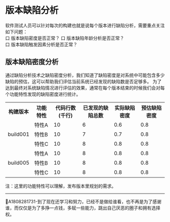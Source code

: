 # 版本缺陷分析

软件测试人员可以针对每次的构建也就是说每个版本进行缺陷分析，需要重点关注如下问题：   
口  版本缺陷密度是否正常？
口  版本缺陷年龄分析是否正常？   
口  版本缺陷触发因素分析是否正常？

## 版本缺陷密度分析
通过缺陷分析技术之缺陷密度分析，我们知道了缺陷密度是对系统中可能包含多少缺陷的预估，这可以帮助我们评估当前系统已经发现的缺陷数是否足够多。
为了达到最终对系统缺陷情况进行评估的效果，通常在每个版本结束的时候我们会对每个功能特性发现的缺陷密度进行统计。
<table>
	<tr>
		<th>构建版本</th>
		<th>功能特性</th>
		<th>代码行数(千行)</th>
		<th>已发现的缺陷总数</th>
		<th>实际缺陷密度</th>
		<th>预估缺陷密度</th>
	</tr>
	<tr>
		<td rowspan="3">build001</td>
		<td>特性A</td>
		<td>10</td>
		<td>6</td>
		<td>0.6</td>
		<td>0.8</td>
	</tr>
	<tr>
		<td>特性B</td>
		<td>10</td>
		<td>7</td>
		<td>0.7</td>
		<td>0.8</td>
	</tr>
	<tr>
		<td>特性C</td>
		<td>10</td>
		<td>8</td>
		<td>0.8</td>
		<td>0.8</td>
	</tr>
	<tr>
		<td rowspan="3">build005</td>
		<td>特性A</td>
		<td>10</td>
		<td>8</td>
		<td>0.8</td>
		<td>0.8</td>
	</tr>
	<tr>
		<td>特性B</td>
		<td>10</td>
		<td>8</td>
		<td>0.8</td>
		<td>0.8</td>
	</tr>
	<tr>
		<td>特性C</td>
		<td>10</td>
		<td>8</td>
		<td>0.8</td>
		<td>0.8</td>
	</tr>
</table>

注：这里的功能特性可以理解，发布版本里规划的需求。

* * *
:bell:A1808281731-到了现在还学习和努力，已经不是做给谁看，也不再是为了感谢谁，而仅仅是为了多挣一点钱，多赋一些能力，跳出自己厌恶的圈子和拥有选择权。

